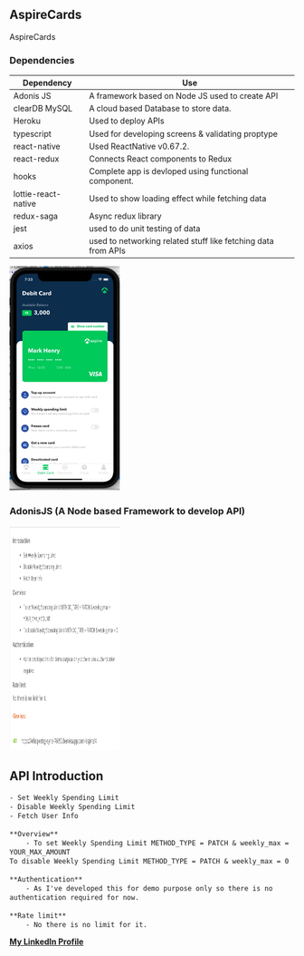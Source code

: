 ## AspireCards
AspireCards


### Dependencies

| **Dependency**      | **Use**                                              			|
| ------------------- | --------------------------------------------------------------  |
| Adonis JS           | A framework based on Node JS used to create API      			|
| clearDB MySQL       | A cloud based Database to store data.                			|
| Heroku              | Used to deploy APIs                                  			|
| typescript          | Used for developing screens & validating proptype    			|
| react-native        | Used ReactNative v0.67.2.                            			|
| react-redux         | Connects React components to Redux                   			|
| hooks               | Complete app is devloped using functional component. 			|
| lottie-react-native | Used to show loading effect while fetching data      			|
| redux-saga          | Async redux library                                  			|
| jest                | used to do unit testing of data                      			|
| axios               | used to networking related stuff like fetching data from APIs   |


<img src="screenrecording/aspire_card_flow.gif" width="195" height="396"/>


### AdonisJS (A Node based Framework to develop API)
<img src="screenrecording/adonisapi.png" width="195" height="396"/>

## API Introduction
    - Set Weekly Spending Limit
    - Disable Weekly Spending Limit
    - Fetch User Info

    **Overview**
        - To set Weekly Spending Limit METHOD_TYPE = PATCH & weekly_max = YOUR_MAX_AMOUNT
    To disable Weekly Spending Limit METHOD_TYPE = PATCH & weekly_max = 0 

    **Authentication**
        - As I've developed this for demo purpose only so there is no authentication required for now. 

    **Rate limit**
        - No there is no limit for it.  


**[My LinkedIn Profile](https://www.linkedin.com/in/akshay8feb/)**
